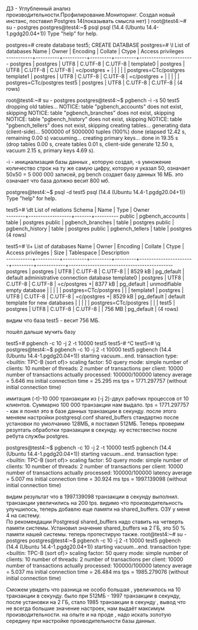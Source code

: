 ДЗ - Углубленный анализ производительности.Профилирование.Мониторинг.
Создал новый инстанс, поставил Postgres 14(показывать смысла нет) )
root@test4:~# su - postgres
postgres@test4:~$ psql
psql (14.4 (Ubuntu 14.4-1.pgdg20.04+1))
Type "help" for help.

postgres=# create database test5;
CREATE DATABASE
postgres=# \l
                              List of databases
   Name    |  Owner   | Encoding | Collate |  Ctype  |   Access privileges   
-----------+----------+----------+---------+---------+-----------------------
 postgres  | postgres | UTF8     | C.UTF-8 | C.UTF-8 | 
 template0 | postgres | UTF8     | C.UTF-8 | C.UTF-8 | =c/postgres          +
           |          |          |         |         | postgres=CTc/postgres
 template1 | postgres | UTF8     | C.UTF-8 | C.UTF-8 | =c/postgres          +
           |          |          |         |         | postgres=CTc/postgres
 test5     | postgres | UTF8     | C.UTF-8 | C.UTF-8 | 
(4 rows)

root@test4:~# su - postgres
postgres@test4:~$ pgbench -i -s 50 test5
dropping old tables...
NOTICE:  table "pgbench_accounts" does not exist, skipping
NOTICE:  table "pgbench_branches" does not exist, skipping
NOTICE:  table "pgbench_history" does not exist, skipping
NOTICE:  table "pgbench_tellers" does not exist, skipping
creating tables...
generating data (client-side)...
5000000 of 5000000 tuples (100%) done (elapsed 12.42 s, remaining 0.00 s)
vacuuming...
creating primary keys...
done in 19.35 s (drop tables 0.00 s, create tables 0.01 s, client-side generate 12.50 s, vacuum 2.15 s, primary keys 4.69 s).

-i - инициализация базы данных , которую создал, -s умножение количество строк на ту же самую цифру, которую я указал 50, означает 50x50 = 5 000 000 записей, pg bench создает базу данных 16 МБ. это означает что база должно весит 800 мб. 

postgres@test4:~$ psql -d test5
psql (14.4 (Ubuntu 14.4-1.pgdg20.04+1))
Type "help" for help.

test5=# \dt
              List of relations
 Schema |       Name       | Type  |  Owner   
--------+------------------+-------+----------
 public | pgbench_accounts | table | postgres
 public | pgbench_branches | table | postgres
 public | pgbench_history  | table | postgres
 public | pgbench_tellers  | table | postgres
(4 rows)

test5=# \l+
                                                                List of databases
   Name    |  Owner   | Encoding | Collate |  Ctype  |   Access privileges   |  Size   | Tablespace |                Description                 
-----------+----------+----------+---------+---------+-----------------------+---------+------------+--------------------------------------------
 postgres  | postgres | UTF8     | C.UTF-8 | C.UTF-8 |                       | 8529 kB | pg_default | default administrative connection database
 template0 | postgres | UTF8     | C.UTF-8 | C.UTF-8 | =c/postgres          +| 8377 kB | pg_default | unmodifiable empty database
           |          |          |         |         | postgres=CTc/postgres |         |            | 
 template1 | postgres | UTF8     | C.UTF-8 | C.UTF-8 | =c/postgres          +| 8529 kB | pg_default | default template for new databases
           |          |          |         |         | postgres=CTc/postgres |         |            | 
 test5     | postgres | UTF8     | C.UTF-8 | C.UTF-8 |                       | 756 MB  | pg_default | 
(4 rows)

видим что база test5 - весит 756 МБ.

пошёл дальше мучить базу


test5=# pgbench -c 10 -j 2 -t 10000 test5
test5-# ^C
test5=# \q
postgres@test4:~$ pgbench -c 10 -j 2 -t 10000 test5
pgbench (14.4 (Ubuntu 14.4-1.pgdg20.04+1))
starting vacuum...end.
transaction type: <builtin: TPC-B (sort of)>
scaling factor: 50
query mode: simple
number of clients: 10
number of threads: 2
number of transactions per client: 10000
number of transactions actually processed: 100000/100000
latency average = 5.646 ms
initial connection time = 25.295 ms
tps = 1771.297757 (without initial connection time)

имитация (-t)-10 000 транзакции из (-j 2)-двух рабочих процессов от 10 клиентов. Суммарно 100 000 транзакции нам выдало. 
tps = 1771.297757 - как я понял это в базе данных транзакции в секунду.
после этого меняем настройки postgresql.conf
shared_buffers стандартно после установки по умолчанию 128МБ, я поставил 512МБ. 
Теперь проверим резултать обработки транзакции в секунду. ну естествестно после ребута службы postgres. 

postgres@test4:~$ pgbench -c 10 -j 2 -t 10000 test5
pgbench (14.4 (Ubuntu 14.4-1.pgdg20.04+1))
starting vacuum...end.
transaction type: <builtin: TPC-B (sort of)>
scaling factor: 50
query mode: simple
number of clients: 10
number of threads: 2
number of transactions per client: 10000
number of transactions actually processed: 100000/100000
latency average = 5.007 ms
initial connection time = 30.924 ms
tps = 1997.139098 (without initial connection time)

видим результат что в 1997.139098 транзакции в секунду выполнил. транзакции увеличились на 200 tps. 
видимо что производительность улучшилось, теперь добавлю еще памяти на shared_buffers. ОЗУ у меня 4 на систему.  
По рекомендации Postgresql shared_buffers надо ставить на четверть памяти системы. 
Установил значение shared_buffers на 2 ГБ, это 50 % памяти нашей системы. 
теперь протестирую также. 
root@test4:~# su - postgres
postgres@test4:~$ pgbench -c 10 -j 2 -t 10000 test5
pgbench (14.4 (Ubuntu 14.4-1.pgdg20.04+1))
starting vacuum...end.
transaction type: <builtin: TPC-B (sort of)>
scaling factor: 50
query mode: simple
number of clients: 10
number of threads: 2
number of transactions per client: 10000
number of transactions actually processed: 100000/100000
latency average = 5.037 ms
initial connection time = 26.484 ms
tps = 1985.279076 (without initial connection time)

Сможем увидеть что разница не особо большая ,  увеличилось на 10 транзакции в секунду. было при 512МБ - 1997 транзакции в секунду, после установки на 2 ГБ, стало 1985 транзакции в секунду , вывод что не всегда большие значение настроек, нам выдаёт максимум производительности.
на опыте и на проде , надо искать золотую середину при настройке проиводительности базы данных. 

